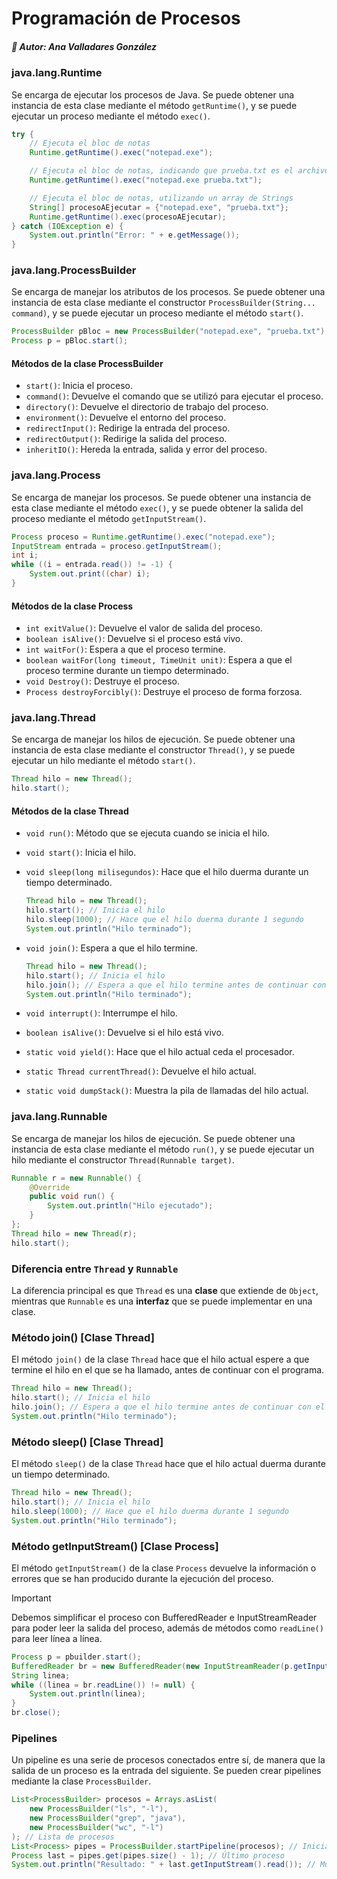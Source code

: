 # Programación de Procesos

##### 👤 Autor: Ana Valladares González

### **java.lang.Runtime**

Se encarga de ejecutar los procesos de Java. Se puede obtener una instancia de esta clase mediante el método `getRuntime()`, y se puede ejecutar un proceso mediante el método `exec()`. 

```java
try {
    // Ejecuta el bloc de notas
    Runtime.getRuntime().exec("notepad.exe");

    // Ejecuta el bloc de notas, indicando que prueba.txt es el archivo que se va a abrir o crear
    Runtime.getRuntime().exec("notepad.exe prueba.txt");

    // Ejecuta el bloc de notas, utilizando un array de Strings
    String[] procesoAEjecutar = {"notepad.exe", "prueba.txt"};
    Runtime.getRuntime().exec(procesoAEjecutar);
} catch (IOException e) {
    System.out.println("Error: " + e.getMessage());
}
```

### **java.lang.ProcessBuilder**

Se encarga de manejar los atributos de los procesos. Se puede obtener una instancia de esta clase mediante el constructor `ProcessBuilder(String... command)`, y se puede ejecutar un proceso mediante el método `start()`. 

```java
ProcessBuilder pBloc = new ProcessBuilder("notepad.exe", "prueba.txt");
Process p = pBloc.start();
```

#### **Métodos de la clase ProcessBuilder**

- `start()`: Inicia el proceso.
- `command()`: Devuelve el comando que se utilizó para ejecutar el proceso.
- `directory()`: Devuelve el directorio de trabajo del proceso.
- `environment()`: Devuelve el entorno del proceso.
- `redirectInput()`: Redirige la entrada del proceso.
- `redirectOutput()`: Redirige la salida del proceso.
- `inheritIO()`: Hereda la entrada, salida y error del proceso.

### **java.lang.Process**

Se encarga de manejar los procesos. Se puede obtener una instancia de esta clase mediante el método `exec()`, y se puede obtener la salida del proceso mediante el método `getInputStream()`. 

```java
Process proceso = Runtime.getRuntime().exec("notepad.exe");
InputStream entrada = proceso.getInputStream();
int i;
while ((i = entrada.read()) != -1) {
    System.out.print((char) i);
}
```

#### **Métodos de la clase Process**

- `int exitValue()`: Devuelve el valor de salida del proceso.
- `boolean isAlive()`: Devuelve si el proceso está vivo.
- `int waitFor()`: Espera a que el proceso termine.
- `boolean waitFor(long timeout, TimeUnit unit)`: Espera a que el proceso termine durante un tiempo determinado.
- `void Destroy()`: Destruye el proceso.
- `Process destroyForcibly()`: Destruye el proceso de forma forzosa.

### **java.lang.Thread**

Se encarga de manejar los hilos de ejecución. Se puede obtener una instancia de esta clase mediante el constructor `Thread()`, y se puede ejecutar un hilo mediante el método `start()`. 

```java
Thread hilo = new Thread();
hilo.start();
```

#### **Métodos de la clase Thread**

- `void run()`: Método que se ejecuta cuando se inicia el hilo.
- `void start()`: Inicia el hilo.
- `void sleep(long milisegundos)`: Hace que el hilo duerma durante un tiempo determinado.
    ```java
    Thread hilo = new Thread();
    hilo.start(); // Inicia el hilo
    hilo.sleep(1000); // Hace que el hilo duerma durante 1 segundo
    System.out.println("Hilo terminado");
    ```
- `void join()`: Espera a que el hilo termine.

    ```java
    Thread hilo = new Thread();
    hilo.start(); // Inicia el hilo
    hilo.join(); // Espera a que el hilo termine antes de continuar con el programa
    System.out.println("Hilo terminado");
    ```
- `void interrupt()`: Interrumpe el hilo.
- `boolean isAlive()`: Devuelve si el hilo está vivo.
- `static void yield()`: Hace que el hilo actual ceda el procesador.
- `static Thread currentThread()`: Devuelve el hilo actual.
- `static void dumpStack()`: Muestra la pila de llamadas del hilo actual.

### **java.lang.Runnable**

Se encarga de manejar los hilos de ejecución. Se puede obtener una instancia de esta clase mediante el método `run()`, y se puede ejecutar un hilo mediante el constructor `Thread(Runnable target)`. 

```java
Runnable r = new Runnable() {
    @Override
    public void run() {
        System.out.println("Hilo ejecutado");
    }
};
Thread hilo = new Thread(r);
hilo.start();
```

### Diferencia entre `Thread` y `Runnable`

La diferencia principal es que `Thread` es una **clase** que extiende de `Object`, mientras que `Runnable` es una **interfaz** que se puede implementar en una clase.

### **Método join() [Clase Thread]**

El método `join()` de la clase `Thread` hace que el hilo actual espere a que termine el hilo en el que se ha llamado, antes de continuar con el programa.

```java
Thread hilo = new Thread();
hilo.start(); // Inicia el hilo
hilo.join(); // Espera a que el hilo termine antes de continuar con el programa
System.out.println("Hilo terminado");
```

### **Método sleep() [Clase Thread]**

El método `sleep()` de la clase `Thread` hace que el hilo actual duerma durante un tiempo determinado.

```java
Thread hilo = new Thread();
hilo.start(); // Inicia el hilo
hilo.sleep(1000); // Hace que el hilo duerma durante 1 segundo
System.out.println("Hilo terminado");
```

### **Método getInputStream() [Clase Process]**

El método `getInputStream()` de la clase `Process` devuelve la información o errores que se han producido durante la ejecución del proceso.

> [!IMPORTANT]
> Debemos simplificar el proceso con BufferedReader e InputStreamReader para poder leer la salida del proceso, además de métodos como `readLine()` para leer línea a línea.

```java
Process p = pbuilder.start();
BufferedReader br = new BufferedReader(new InputStreamReader(p.getInputStream()));
String linea;
while ((linea = br.readLine()) != null) {
    System.out.println(linea);
}
br.close();
```

### **Pipelines**

Un pipeline es una serie de procesos conectados entre sí, de manera que la salida de un proceso es la entrada del siguiente. Se pueden crear pipelines mediante la clase `ProcessBuilder`.

```java
List<ProcessBuilder> procesos = Arrays.asList(
    new ProcessBuilder("ls", "-l"),
    new ProcessBuilder("grep", "java"),
    new ProcessBuilder("wc", "-l")
); // Lista de procesos
List<Process> pipes = ProcessBuilder.startPipeline(procesos); // Inicia los procesos 
Process last = pipes.get(pipes.size() - 1);	// Último proceso
System.out.println("Resultado: " + last.getInputStream().read()); // Muestra el resultado del último proceso
```
